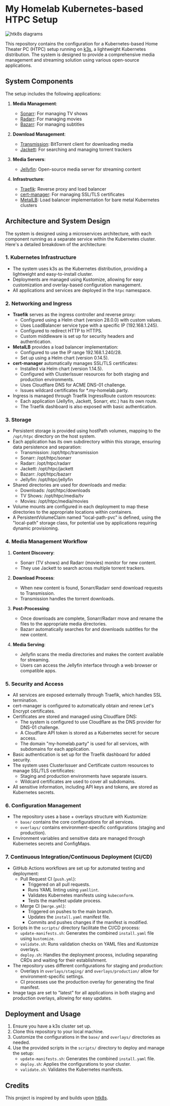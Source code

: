 # My Homelab Kubernetes-based HTPC Setup

![htk8s diagrams](system_design.png)

This repository contains the configuration for a Kubernetes-based Home Theater
PC (HTPC) setup running on [k3s](https://k3s.io/), a lightweight Kubernetes
distribution. The system is designed to provide a comprehensive media management
and streaming solution using various open-source applications.

## System Components

The setup includes the following applications:

1. **Media Management**:
   - [Sonarr](https://sonarr.tv/): For managing TV shows
   - [Radarr](https://radarr.video/): For managing movies
   - [Bazarr](https://github.com/morpheus65535/bazarr): For managing subtitles

2. **Download Management**:
   - [Transmission](https://transmissionbt.com/): BitTorrent client for
   downloading media
   - [Jackett](https://github.com/Jackett/Jackett): For searching and managing
   torrent trackers

3. **Media Servers**:
   - [Jellyfin](https://jellyfin.org/): Open-source media server for streaming
   content

4. **Infrastructure**:
   - [Traefik](https://traefik.io/): Reverse proxy and load balancer
   - [cert-manager](https://cert-manager.io/): For managing SSL/TLS certificates
   - [MetalLB](https://metallb.universe.tf/): Load balancer implementation for
   bare metal Kubernetes clusters

## Architecture and System Design

The system is designed using a microservices architecture, with each component
running as a separate service within the Kubernetes cluster. Here's a detailed
breakdown of the architecture:

### 1. Kubernetes Infrastructure

- The system uses k3s as the Kubernetes distribution, providing a lightweight
  and easy-to-install cluster.
- Deployments are managed using Kustomize, allowing for easy customization and
  overlay-based configuration management.
- All applications and services are deployed in the `htpc` namespace.

### 2. Networking and Ingress

- **Traefik** serves as the ingress controller and reverse proxy:
  - Configured using a Helm chart (version 28.0.0) with custom values.
  - Uses LoadBalancer service type with a specific IP (192.168.1.245).
  - Configured to redirect HTTP to HTTPS.
  - Custom middleware is set up for security headers and authentication.
- **MetalLB** provides a load balancer implementation:
  - Configured to use the IP range 192.168.1.240/28.
  - Set up using a Helm chart (version 0.14.5).
- **cert-manager** automatically manages SSL/TLS certificates:
  - Installed via Helm chart (version 1.14.5).
  - Configured with ClusterIssuer resources for both staging and production
  environments.
  - Uses Cloudflare DNS for ACME DNS-01 challenge.
  - Issues wildcard certificates for *.my-homelab.party.
- Ingress is managed through Traefik IngressRoute custom resources:
  - Each application (Jellyfin, Jackett, Sonarr, etc.) has its own route.
  - The Traefik dashboard is also exposed with basic authentication.

### 3. Storage

- Persistent storage is provided using hostPath volumes, mapping to the
  `/opt/htpc` directory on the host system.
- Each application has its own subdirectory within this storage, ensuring data
  persistence and separation:
  - Transmission: /opt/htpc/transmission
  - Sonarr: /opt/htpc/sonarr
  - Radarr: /opt/htpc/radarr
  - Jackett: /opt/htpc/jackett
  - Bazarr: /opt/htpc/bazarr
  - Jellyfin: /opt/htpc/jellyfin
- Shared directories are used for downloads and media:
  - Downloads: /opt/htpc/downloads
  - TV Shows: /opt/htpc/media/tv
  - Movies: /opt/htpc/media/movies
- Volume mounts are configured in each deployment to map these directories to
  the appropriate locations within containers.
- A PersistentVolumeClaim named "local-path-pvc" is defined, using the
  "local-path" storage class, for potential use by applications requiring
  dynamic provisioning.

### 4. Media Management Workflow

1. **Content Discovery**:
   - Sonarr (TV shows) and Radarr (movies) monitor for new content.
   - They use Jackett to search across multiple torrent trackers.

2. **Download Process**:
   - When new content is found, Sonarr/Radarr send download requests to
   Transmission.
   - Transmission handles the torrent downloads.

3. **Post-Processing**:
   - Once downloads are complete, Sonarr/Radarr move and rename the files to
   the appropriate media directories.
   - Bazarr automatically searches for and downloads subtitles for the new
   content.

4. **Media Serving**:
   - Jellyfin scans the media directories and makes the content available for
   streaming.
   - Users can access the Jellyfin interface through a web browser or compatible
   apps.

### 5. Security and Access

- All services are exposed externally through Traefik, which handles SSL
  termination.
- cert-manager is configured to automatically obtain and renew Let's Encrypt
  certificates.
- Certificates are stored and managed using Cloudflare DNS:
  - The system is configured to use Cloudflare as the DNS provider for DNS-01
  challenge.
  - A Cloudflare API token is stored as a Kubernetes secret for secure access.
  - The domain "my-homelab.party" is used for all services, with subdomains for
  each application.
- Basic authentication is set up for the Traefik dashboard for added security.
- The system uses ClusterIssuer and Certificate custom resources to manage
  SSL/TLS certificates:
  - Staging and production environments have separate issuers.
  - Wildcard certificates are used to cover all subdomains.
- All sensitive information, including API keys and tokens, are stored as
  Kubernetes secrets.

### 6. Configuration Management

- The repository uses a base + overlays structure with Kustomize:
  - `base/` contains the core configurations for all services.
  - `overlays/` contains environment-specific configurations (staging and
  production).
- Environment variables and sensitive data are managed through Kubernetes
  secrets and ConfigMaps.

### 7. Continuous Integration/Continuous Deployment (CI/CD)

- GitHub Actions workflows are set up for automated testing and deployment:
  - Pull Request CI (`push.yml`):
    - Triggered on all pull requests.
    - Runs YAML linting using `yamllint`.
    - Validates Kubernetes manifests using `kubeconform`.
    - Tests the manifest update process.
  - Merge CI (`merge.yml`):
    - Triggered on pushes to the main branch.
    - Updates the `install.yaml` manifest file.
    - Commits and pushes changes if the manifest is modified.
- Scripts in the `scripts/` directory facilitate the CI/CD process:
  - `update-manifests.sh`: Generates the combined `install.yaml` file using
  `kustomize`.
  - `validate.sh`: Runs validation checks on YAML files and Kustomize overlays.
  - `deploy.sh`: Handles the deployment process, including separating CRDs and
  waiting for their establishment.
- The repository uses different configurations for staging and production:
  - Overlays in `overlays/staging/` and `overlays/production/` allow for
  environment-specific settings.
  - CI processes use the production overlay for generating the final manifest.
- Image tags are set to "latest" for all applications in both staging and
  production overlays, allowing for easy updates.

## Deployment and Usage

1. Ensure you have a k3s cluster set up.
2. Clone this repository to your local machine.
3. Customize the configurations in the `base/` and `overlays/` directories as
  needed.
4. Use the provided scripts in the `scripts/` directory to deploy and manage the
  setup:
   - `update-manifests.sh`: Generates the combined `install.yaml` file.
   - `deploy.sh`: Applies the configurations to your cluster.
   - `validate.sh`: Validates the Kubernetes manifests.

## Credits

This project is inspired by and builds upon [htk8s](https://github.com/fabito/htk8s).
